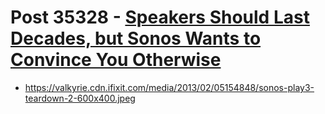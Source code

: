# Post 35328 - [Speakers Should Last Decades, but Sonos Wants to Convince You Otherwise](https://www.ifixit.com/News/35328/speakers-should-last-decades-but-sonos-wants-to-convince-you-otherwise)

- https://valkyrie.cdn.ifixit.com/media/2013/02/05154848/sonos-play3-teardown-2-600x400.jpeg
